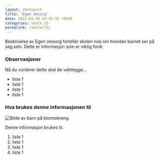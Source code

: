 ```yaml
---
layout: skolepost
title: 'Egen omsorg'
date: 2021-04-30 14:41:55 +0200
categories: skole_t5
permalink: /skole/t5/
---
```


Beskrivelse av Egen omsorg forteller skolen noe om hvordan barnet ser på seg selv. Dette er informasjon som er viktig fordi:

### Observasjoner

Nå du vurderer dette skal de vektlegge...

- liste 1
- liste 1
- liste 1
- liste 1

### Hva brukes denne informasjonen til

![Bilde av barn på blomstereng]({{site.url}}/assets/img/bilde1.jpg)

Denne informasjon brukes til.

1. liste 1
2. liste 1
3. liste 1
4. liste 1
